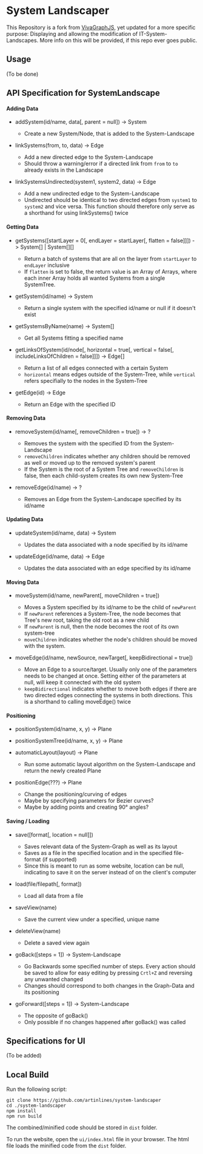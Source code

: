 # System Landscaper

This Repository is a fork from [VivaGraphJS](https://github.com/anvaka/VivaGraphJS), yet updated for a more specific purpose: Displaying and allowing the modification of IT-System-Landscapes. More info on this will be provided, if this repo ever goes public.

## Usage

(To be done)

## API Specification for SystemLandscape

#### Adding Data

-   addSystem(id/name, data[, parent = null]) -> System

    -   Create a new System/Node, that is added to the System-Landscape

-   linkSystems(from, to, data) -> Edge

    -   Add a new directed edge to the System-Landscape
    -   Should throw a warning/error if a directed link from `from` to `to` already exists in the Landscape

-   linkSystemsUndirected(system1, system2, data) -> Edge

    -   Add a new undirected edge to the System-Landscape
    -   Undirected should be identical to two directed edges from `system1` to `system2` and vice versa. This function should therefore only serve as a shorthand for using linkSystems() twice

#### Getting Data

-   getSystems([startLayer = 0[, endLayer = startLayer[, flatten = false]]]) -> System[] | System[][]

    -   Return a batch of systems that are all on the layer from `startLayer` to `endLayer` inclusive
    -   If `flatten` is set to false, the return value is an Array of Arrays, where each inner Array holds all wanted Systems from a single SystemTree.

-   getSystem(id/name) -> System

    -   Return a single system with the specified id/name or null if it doesn't exist

-   getSystemsByName(name) -> System[]

    -   Get all Systems fitting a specified name

-   getLinksOfSystem(id/node[, horizontal = true[, vertical = false[, includeLinksOfChildren = false]]]) -> Edge[]

    -   Return a list of all edges connected with a certain System
    -   `horizontal` means edges outside of the System-Tree, while `vertical` refers specifially to the nodes in the System-Tree

-   getEdge(id) -> Edge
    -   Return an Edge with the specified ID

#### Removing Data

-   removeSystem(id/name[, removeChildren = true]) -> ?

    -   Removes the system with the specified ID from the System-Landscape
    -   `removeChildren` indicates whether any children should be removed as well or moved up to the removed system's parent
    -   If the System is the root of a System Tree and `removeChildren` is false, then each child-system creates its own new System-Tree

-   removeEdge(id/name) -> ?

    -   Removes an Edge from the System-Landscape specified by its id/name

#### Updating Data

-   updateSystem(id/name, data) -> System

    -   Updates the data associated with a node specified by its id/name

-   updateEdge(id/name, data) -> Edge

    -   Updates the data associated with an edge specified by its id/name

#### Moving Data

-   moveSystem(id/name, newParent[, moveChildren = true])

    -   Moves a System specified by its id/name to be the child of `newParent`
    -   If `newParent` references a System-Tree, the node becomes that Tree's new root, taking the old root as a new child
    -   If `newParent` is null, then the node becomes the root of its own system-tree
    -   `moveChildren` indicates whether the node's children should be moved with the system.

-   moveEdge(id/name, newSource, newTarget[, keepBidirectional = true])
    -   Move an Edge to a source/target. Usually only one of the parameters needs to be changed at once. Setting either of the parameters at null, will keep it connected with the old system
    -   `keepBidirectional` indicates whether to move both edges if there are two directed edges connecting the systems in both directions. This is a shorthand to calling moveEdge() twice

#### Positioning

-   positionSystem(id/name, x, y) -> Plane

-   positionSystemTree(id/name, x, y) -> Plane

-   automaticLayout(layout) -> Plane

    -   Run some automatic layout algorithm on the System-Landscape and return the newly created Plane

-   positionEdge(???) -> Plane

    -   Change the positioning/curving of edges
    -   Maybe by specifying parameters for Bezier curves?
    -   Maybe by adding points and creating 90° angles?

#### Saving / Loading

-   save([format[, location = null]])

    -   Saves relevant data of the System-Graph as well as its layout
    -   Saves as a file in the specified location and in the specified file-format (if supported)
    -   Since this is meant to run as some website, location can be null, indicating to save it on the server instead of on the client's computer

-   load(file/filepath[, format])

    -   Load all data from a file

-   saveView(name)

    -   Save the current view under a specified, unique name

-   deleteView(name)

    -   Delete a saved view again

-   goBack([steps = 1]) -> System-Landscape

    -   Go Backwards some specified number of steps. Every action should be saved to allow for easy editing by pressing `Crtl+Z` and reversing any unwanted changed
    -   Changes should correspond to both changes in the Graph-Data and its positioning

-   goForward([steps = 1]) -> System-Landscape

    -   The opposite of goBack()
    -   Only possible if no changes happened after goBack() was called

## Specifications for UI

(To be added)

## Local Build

Run the following script:

```
git clone https://github.com/artinlines/system-landscaper
cd ./system-landscaper
npm install
npm run build
```

The combined/minified code should be stored in `dist` folder.

To run the website, open the `ui/index.html` file in your browser. The html file loads the minified code from the `dist` folder.
